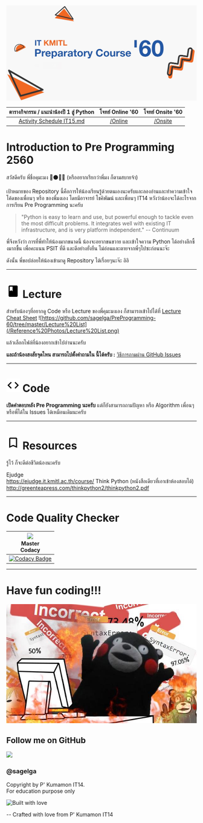 ![](/Reference%20Photos/Pre%20Pro%20Logo.jpg)

|ตารางกิจกรรม / แนะนำน้องปี 1 สู่ Python|โจทย์ Online '60|โจทย์ Onsite '60|
|:-----------------------:|:---------------:|:---------------:|
|[Activity Schedule IT15.md](Activity%20Schedule%20IT15.md)|[/Online](/Online/Question) |[/Onsite](/On%20Site)|

# Introduction to Pre Programming 2560
สวัสดีครับ พี่ชื่อคุมะมง :bear::black_circle::jp: (หรืออยากเรียกว่าพี่มง ก็ตามสบายจ้า)

เป้าหมายของ Repository นี้คือการให้น้องเรียนรู้ด้วยตนเองนะครับและลองอ่านและทำความเข้าใจโค้ดของเพื่อนๆ หรือ ของพี่มงเอง โดยมีอาจารย์ โชคิพัฒน์ และเพื่อนๆ IT14 หวังว่าน้องจะได้อะไรจากการเรียน Pre Programming นะครับ

> "Python is easy to learn and use, but powerful enough to tackle even the most difficult problems. It integrates well with existing IT infrastructure, and is very platform independent." -- Continuum

พี่จึงหวังว่า การที่พี่ทำให้น้องมากขนาดนี้ น้องจะอยากขนขวาย และเข้าใจความ Python ได้อย่างลึกซื้งมากขื้น เพื่อคะแนน PSIT ที่ดี และดีอย่างยั่งยืน ไม่อ่อนและตายจากพี่ๆไปซะก่อนนะจ๊ะ

ดังนั้น พี่ขอปล่อยให้น้องเข้ามาดู Repository ได้เรื่อยๆนะจ๊ะ อิอิ

---

# ![](/Reference%20Photos/Google-Class.png) Lecture

สำหรับน้องๆที่อยากดู Code หรือ Lecture ของพี่คุมะมงเอง
ก็สามารถเข้าไปได้ที่ [Lecture Cheat Sheet](https://github.com/sagelga/PreProgramming-60/tree/master/Lecture%20Cheat%20Sheet)
![https://github.com/sagelga/PreProgramming-60/tree/master/Lecture%20List](/Reference%20Photos/Lecture%20List.png)

แล้วเลือกไฟล์ที่น้องอยากเข้าไปอ่านนะครับ

**และถ้าน้องสงสัยจุดไหน สามารถไปตั้งคำถามใน นี้ได้ครับ :** [วิธีการถามผ่าน GitHub Issues](https://github.com/sagelga/PreProgramming-60/tree/master/How%20to%20create%20GitHub%20Issues.md)

---

# ![](/Reference%20Photos/Google-Code.png) Code

**เปิดคำตอบหลัง Pre Programming นะครับ**
 แต่ก็ยังสามารถถามปัญหา หรือ Algorithm เพื่อนๆหรือพี่ได้ใน Issues ได้เหมือนเดิมนะครับ

---

# ![](/Reference%20Photos/Google-Bookmark.png) Resources

รู้ไว้ ก็จะดีต่อชีวิตน้องนะครับ

Ejudge <br> https://ejudge.it.kmitl.ac.th/course/
Think Python (หนังสือเดียวที่เอาเข้าห้องสอบได้) <br> http://greenteapress.com/thinkpython2/thinkpython2.pdf

---

# Code Quality Checker
|<img src="https://pbs.twimg.com/profile_images/796423844663853056/WsR0OEAZ.jpg" width="100px"><br>Master<br>Codacy|
|:-:|
|[![Codacy Badge](https://api.codacy.com/project/badge/Grade/84b03bf6150e4d79ba586669bffde515)](https://www.codacy.com/app/sagelga/PreProgramming-60?utm_source=github.com&amp;utm_medium=referral&amp;utm_content=sagelga/PreProgramming-60&amp;utm_campaign=Badge_Grade)|

---

# Have fun coding!!!
![](/Reference%20Photos/Hot%20Head%20Kumamon.jpg?raw=1)

## Follow me on GitHub
<a href="https://github.com/sagelga"><img src="https://avatars0.githubusercontent.com/u/13056824" width="100px"></a>    
### @sagelga

Copyright by P' Kumamon IT14. <br>
For education purpose only

![Built with love](http://forthebadge.com/images/badges/built-with-love.svg)


-- Crafted with love from P' Kumamon IT14
